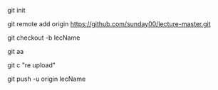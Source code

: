git init

git remote add origin https://github.com/sunday00/lecture-master.git

git checkout -b lecName

git aa

git c "re upload"

git push -u origin lecName